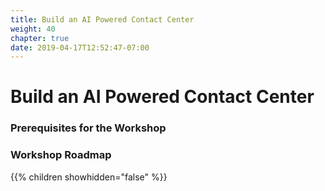 ```yaml
---
title: Build an AI Powered Contact Center
weight: 40
chapter: true
date: 2019-04-17T12:52:47-07:00
---
```


# Build an AI Powered Contact Center

### Prerequisites for the Workshop

### Workshop Roadmap

{{% children showhidden="false" %}}
